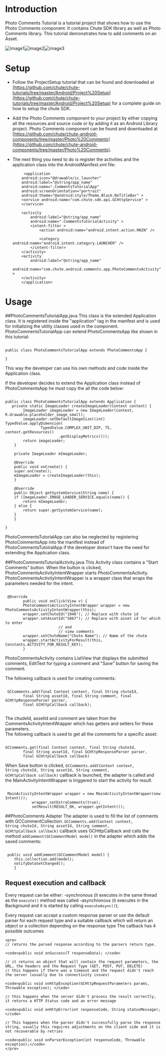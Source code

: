 Introduction
====

Photo Comments Tutorial is a tutorial project that shows how to use the Photo Comments component. It contains Chute SDK library as well as Photo Comments library. 
This tutorial demonstrates how to add comments on an Asset. 

![image1](https://github.com/chute/chute-tutorials/raw/master/Android/Photo%20Comments%20Tutorial/screenshots/1.png)![image2](https://github.com/chute/chute-tutorials/raw/master/Android/Photo%20Comments%20Tutorial/screenshots/2.png)![image3](https://github.com/chute/chute-tutorials/raw/master/Android/Photo%20Comments%20Tutorial/screenshots/3.png)

Setup
====

* Follow the ProjectSetup tutorial that can be found and downloaded at  
  [https://github.com/chute/chute-tutorials/tree/master/Android/Project%20Setup](https://github.com/chute/chute-tutorials/tree/master/Android/Project%20Setup) for a complete guide on how to setup the chute SDK.
  
* Add the Photo Comments component to your project by either copying all the resources and source code or by adding it as an Android Library project.
  Photo Comments component can be found and downloaded at [https://github.com/chute/chute-android-components/tree/master/Photo%20Comments](https://github.com/chute/chute-android-components/tree/master/Photo%20Comments).

* The next thing you need to do is register the activities and the application class into the AndroidManifest.xml file:

    ```
         <application
        android:icon="@drawable/ic_launcher"
        android:label="@string/app_name"
        android:name=".CommentsTutorialApp"
        android:screenOrientation="portrait"
        android:theme="@android:style/Theme.Black.NoTitleBar" >
        <service android:name="com.chute.sdk.api.GCHttpService" >
        </service>

        <activity
            android:label="@string/app_name"
            android:name=".CommentsTutorialActivity" >
            <intent-filter >
                <action android:name="android.intent.action.MAIN" />

                <category android:name="android.intent.category.LAUNCHER" />
            </intent-filter>
        </activity>
        <activity
            android:label="@string/app_name"
            android:name="com.chute.android.comments.app.PhotoCommentsActivity" >
        </activity>
        </application>
    ```

Usage
====

##PhotoCommentsTutorialApp.java 
This class is the extended Application class. It is registered inside the "application" tag in the manifest and is used for initializing the utility classes used in the component.
PhotoCommentsTutorialApp can extend PhotoCommentsApp like shown in this tutorial:

<pre><code>
public class PhotoCommentsTutorialApp extends PhotoCommentsApp {

}
</code></pre>

This way the developer can use his own methods and code inside the Application class. 

If the developer decides to extend the Application class instead of PhotoCommentsApp he must copy the all the code below:

<pre><code>
public class PhotoCommentsTutorialApp extends Application {
   private static ImageLoader createImageLoader(Context context) {
		ImageLoader imageLoader = new ImageLoader(context, R.drawable.placeholder_image_small);
		imageLoader.setDefaultImageSize((int) TypedValue.applyDimension(
				TypedValue.COMPLEX_UNIT_DIP, 75, context.getResources()
						.getDisplayMetrics()));
		return imageLoader;
    }

    private ImageLoader mImageLoader;

    @Override
    public void onCreate() {
	super.onCreate();
	mImageLoader = createImageLoader(this);
    }

    @Override
    public Object getSystemService(String name) {
	if (ImageLoader.IMAGE_LOADER_SERVICE.equals(name)) {
	    return mImageLoader;
	} else {
	    return super.getSystemService(name);
	}
    }

}
</code></pre>

PhotoCommentsTutorialApp can also be neglected by registering PhotoCommentsApp into the manifest instead of PhotoCommentsTutoiralApp if the developer doesn't have the need for extending the Application class.
 
##PhotoCommentsTutorialActivity.java 
This Activity class contains a "Start Comments" button. When the button is clicked, PhotoCommentsActivityIntentWrapper starts PhotoCommentsActivity. PhotoCommentsActivityIntentWrapper is a wrapper class that wraps the parameters needed for the intent.

<pre><code>
 @Override
	    public void onClick(View v) {
		PhotoCommentsActivityIntentWrapper wrapper = new PhotoCommentsActivityIntentWrapper(this);
		wrapper.setChuteId("1946"); // Replace with chute id
		wrapper.setAssetId("5867"); // Replace with asset id for which to enter
					    // and
					    // view comments
		wrapper.setChuteName("Chute Name"); // Name of the chute
		wrapper.startActivityForResult(this, Constants.ACTIVITY_FOR_RESULT_KEY);
	    }
</code></pre>    

PhotoCommentsActivity contains ListView that displays the submitted comments, EditText for typing a comment and "Save" button for saving the comment.

The following callback is used for creating comments:
<pre><code>
 GCComments.add(final Context context, final String chuteId,
	    final String assetId, final String comment, final GCHttpResponseParser<T> parser,
	    final GCHttpCallback<T> callback);
		</code></pre>
The chudeId, assetId and comment are taken from the CommentsActivityIntentWrapper which has getters and setters for these parameters.		
The following callback is used to get all the comments for a specific asset:
<pre><code>
GCComments.get(final Context context, final String chuteId,
	    final String assetId, final GCHttpResponseParser<T> parser,
	    final GCHttpCallback<T> callback)
</code></pre>	
When Save button is clicked, <code>GCComments.add(Context context, String chuteId, String assetId, String comment, GCHttpCallback<GCCommentModel> callback)</code> callback is launched, the adapter is called and the MainActivityIntentWrapper is triggered to start the activity for result.
<pre><code>
 MainActivityIntentWrapper wrapper = new MainActivityIntentWrapper(new Intent());
		    wrapper.setExtraComments(true);
		    setResult(RESULT_OK, wrapper.getIntent());
</code></pre>

##PhotoComments Adapter
The adapter is used to fill the list of comments with GCCommentCollection. <code>GCComments.add(Context context, String chuteId, String assetId, String comment, GCHttpCallback<GCCommentModel> callback)</code> callback uses GCHttpCallback<GCCommentModel> and calls the method <code>addComment(GCCommentModel model)</code> in the adapter which adds the saved comments:
<pre><code>
 public void addComment(GCCommentModel model) {
	this.collection.add(model);
	notifyDataSetChanged();
    }
</code></pre>
	
		    
## Request execution and callback

 Every request can be either:
-synchronous (it executes in the same thread as the <code>execute()</code> method was called
-asynchronous (it executes in the Background and it is started by calling <code>executeAsync()</code>);

 Every request can accept a custom response parser or use the default parser for each request type and a suitable callback which will return an object or a collection depending on the response type
 The callback has 4 possible outcomes

	<pre>
	// returns the parsed response according to the parsers return type.
	
	<code>public void onSuccess(T responseData); </code>
    
	// it returns an object that will contain the request parameters, the URL, the headers and the Request Type (GET, POST, PUT, DELETE)
	// this happens if there was a timeout and the request didn't reach the server (usually due to connectivity issues)
    
	<code>public void onHttpException(GCHttpRequestParameters params, Throwable exception); </code>
	
	// this happens when the server didn't process the result correctly, it returns a HTTP Status code and an error message
    
	<code>public void onHttpError(int responseCode, String statusMessage);</code>
	
	// This happens when the parser didn't successfully parse the response string, usually this requires adjustments on the client side and it is not recoverable by retries
	
	<code>public void onParserException(int responseCode, Throwable exception);</code>
	</pre>
